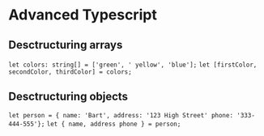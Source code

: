# Advanced Typescript

## Desctructuring arrays

`let colors: string[] = ['green', ' yellow', 'blue'];`
`let [firstColor, secondColor, thirdColor] = colors;`

## Desctructuring objects

`let person = {
    name: 'Bart',
    address: '123 High Street'
    phone: '333-444-555'};`
`let { name, address phone } = person;`



